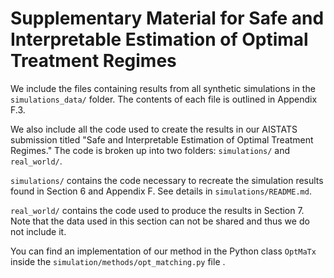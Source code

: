 # Supplementary Material for Safe and Interpretable Estimation of Optimal Treatment Regimes

We include the files containing results from all synthetic simulations in the `simulations_data/` folder.
The contents of each file is outlined in Appendix F.3.

We also include all the code used to create the results in our AISTATS submission titled 
"Safe and Interpretable Estimation of Optimal Treatment Regimes." The code is broken up into two folders: 
`simulations/` and `real_world/`.

`simulations/` contains the code necessary to recreate the simulation results found in Section 6 and
Appendix F. See details in `simulations/README.md`.

`real_world/` contains the code used to produce the results in Section 7. Note that the data used in this section
can not be shared and thus we do not include it.

You can find an implementation of our method in the Python class
`OptMaTx` inside the `simulation/methods/opt_matching.py` file .